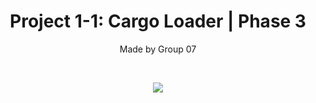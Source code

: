 <h1 align="center"> Project 1-1: Cargo Loader | Phase 3</h1>
<p align="center">Made by Group 07</p><br>
<p align="center"><img src="https://i.imgur.com/a/i8grND5.png"></p>
